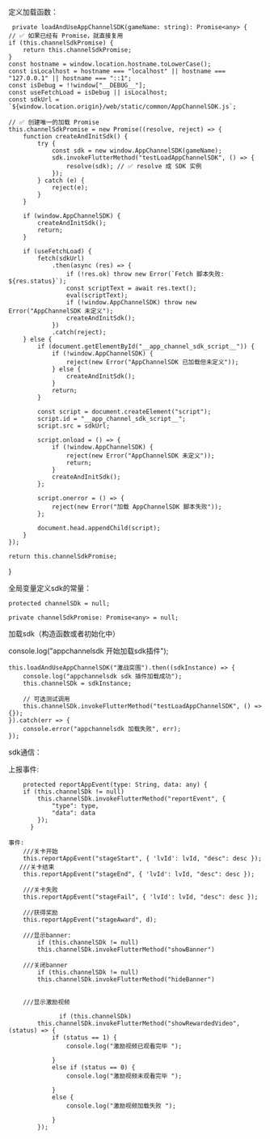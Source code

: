 定义加载函数：



 
     private loadAndUseAppChannelSDK(gameName: string): Promise<any> {
    // ✅ 如果已经有 Promise，就直接复用
    if (this.channelSdkPromise) {
        return this.channelSdkPromise;
    }
    const hostname = window.location.hostname.toLowerCase();
    const isLocalhost = hostname === "localhost" || hostname === "127.0.0.1" || hostname === "::1";
    const isDebug = !!window["__DEBUG__"];
    const useFetchLoad = isDebug || isLocalhost;
    const sdkUrl = `${window.location.origin}/web/static/common/AppChannelSDK.js`;

    // ✅ 创建唯一的加载 Promise
    this.channelSdkPromise = new Promise((resolve, reject) => {
        function createAndInitSdk() {
            try {
                const sdk = new window.AppChannelSDK(gameName);
                sdk.invokeFlutterMethod("testLoadAppChannelSDK", () => {
                    resolve(sdk); // ✅ resolve 成 SDK 实例
                });
            } catch (e) {
                reject(e);
            }
        }

        if (window.AppChannelSDK) {
            createAndInitSdk();
            return;
        }

        if (useFetchLoad) {
            fetch(sdkUrl)
                .then(async (res) => {
                    if (!res.ok) throw new Error(`Fetch 脚本失败: ${res.status}`);
                    const scriptText = await res.text();
                    eval(scriptText);
                    if (!window.AppChannelSDK) throw new Error("AppChannelSDK 未定义");
                    createAndInitSdk();
                })
                .catch(reject);
        } else {
            if (document.getElementById("__app_channel_sdk_script__")) {
                if (!window.AppChannelSDK) {
                    reject(new Error("AppChannelSDK 已加载但未定义"));
                } else {
                    createAndInitSdk();
                }
                return;
            }

            const script = document.createElement("script");
            script.id = "__app_channel_sdk_script__";
            script.src = sdkUrl;

            script.onload = () => {
                if (!window.AppChannelSDK) {
                    reject(new Error("AppChannelSDK 未定义"));
                    return;
                }
                createAndInitSdk();
            };

            script.onerror = () => {
                reject(new Error("加载 AppChannelSDK 脚本失败"));
            };

            document.head.appendChild(script);
        }
    });

    return this.channelSdkPromise;
   }

全局变量定义sdk的常量：

  
    protected channelSDk = null;
   
    private channelSdkPromise: Promise<any> = null;


加载sdk（构造函数或者初始化中）

  console.log("appchannelsdk 开始加载sdk插件");

    this.loadAndUseAppChannelSDK("激战突围").then((sdkInstance) => {
        console.log("appchannelsdk sdk 插件加载成功");
        this.channelSDk = sdkInstance;

        // 可选测试调用
        this.channelSDk.invokeFlutterMethod("testLoadAppChannelSDK", () => {});
    }).catch(err => {
        console.error("appchannelsdk 加载失败", err);
    });

sdk通信：

  上报事件:

        protected reportAppEvent(type: String, data: any) {
        if (this.channelSDk != null)
            this.channelSDk.invokeFlutterMethod("reportEvent", {
                "type": type,
                "data": data
            });
          }

    事件:
        ///关卡开始
        this.reportAppEvent("stageStart", { 'lvId': lvId, "desc": desc });
       ///关卡结束
        this.reportAppEvent("stageEnd", { 'lvId': lvId, "desc": desc });

        ///关卡失败
        this.reportAppEvent("stageFail", { 'lvId': lvId, "desc": desc });

        ///获得奖励
        this.reportAppEvent("stageAward", d);

        ///显示banner: 
            if (this.channelSDk != null)
            this.channelSDk.invokeFlutterMethod("showBanner")

        ///关闭banner
            if (this.channelSDk != null)
            this.channelSDk.invokeFlutterMethod("hideBanner")


        ///显示激励视频

                  if (this.channelSDk)
            this.channelSDk.invokeFlutterMethod("showRewardedVideo", (status) => {
                if (status == 1) {
                    console.log("激励视频已观看完毕 ");
                 
                }
                else if (status == 0) {
                    console.log("激励视频未观看完毕 ");
                   
                }
                else {
                    console.log("激励视频加载失败 ");
                 
                }
            });
  
